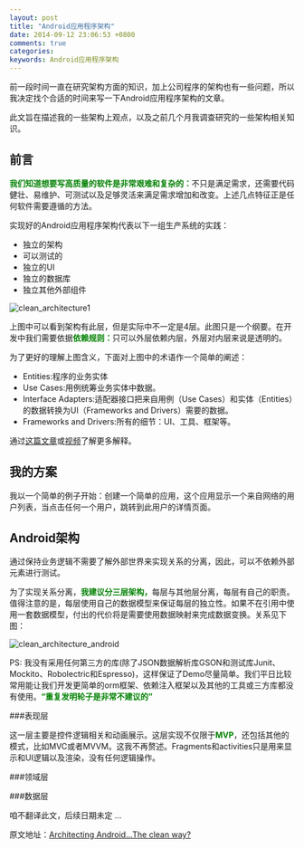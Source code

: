 ```yaml
---
layout: post
title: "Android应用程序架构"
date: 2014-09-12 23:06:53 +0800
comments: true
categories: 
keywords: Android应用程序架构
---
```


  前一段时间一直在研究架构方面的知识，加上公司程序的架构也有一些问题，所以我决定找个合适的时间来写一下Android应用程序架构的文章。

  此文旨在描述我的一些架构上观点，以及之前几个月我调查研究的一些架构相关知识。

<!--more-->

前言
----
  <font color="green"><Strong>我们知道想要写高质量的软件是非常艰难和复杂的：</Strong></font>不只是满足需求，还需要代码健壮、易维护、可测试以及足够灵活来满足需求增加和改变。上述几点特征正是任何软件需要遵循的方法。

  实现好的Android应用程序架构代表以下一组生产系统的实践：
 * 独立的架构
 * 可以测试的
 * 独立的UI
 * 独立的数据库
 * 独立其他外部组件

![clean_architecture1](/imgs/post/clean_architecture1.png)

  上图中可以看到架构有此层，但是实际中不一定是4层。此图只是一个纲要。在开发中我们需要依据<font color="green"><Strong>依赖规则：</Strong></font>只可以外层依赖内层，外层对内层来说是透明的。

  为了更好的理解上图含义，下面对上图中的术语作一个简单的阐述：
 * Entities:程序的业务实体
 * Use Cases:用例统筹业务实体中数据。
 * Interface Adapters:适配器接口把来自用例（Use Cases）和实体（Entities）的数据转换为UI（Frameworks and Drivers）需要的数据。
 * Frameworks and Drivers:所有的细节：UI、工具、框架等。


  通过[这篇文章](http://blog.8thlight.com/uncle-bob/2012/08/13/the-clean-architecture.html)或[视频](http://vimeo.com/43612849)了解更多解释。

我的方案
-------

  我以一个简单的例子开始：创建一个简单的应用，这个应用显示一个来自网络的用户列表，当点击任何一个用户，跳转到此用户的详情页面。

Android架构
-----------

  通过保持业务逻辑不需要了解外部世界来实现关系的分离，因此，可以不依赖外部元素进行测试。

  为了实现关系分离，<font color="green"><Strong>我建议分三层架构，</Strong></font>每层与其他层分离，每层有自己的职责。值得注意的是，每层使用自己的数据模型来保证每层的独立性。如果不在引用中使用一套数据模型，付出的代价将是需要使用数据映射来完成数据变换。关系见下图：

![clean_architecture_android](/imgs/post/clean_architecture_android.png)

PS: 我没有采用任何第三方的库(除了JSON数据解析库GSON和测试库Junit、Mockito、Robolectric和Espresso)，这样保证了Demo尽量简单。我们平日比较常用能让我们开发更简单的orm框架、依赖注入框架以及其他的工具或三方库都没有使用。<font color="green"><Strong>“重复发明轮子是非常不建议的”</Strong></font>
  
###表现层

  这一层主要是控件逻辑相关和动画展示。这层实现不仅限于<font color="green"><Strong>MVP</Strong></font>，还包括其他的模式，比如MVC或者MVVM。这我不再赘述。Fragments和activities只是用来显示和UI逻辑以及渲染，没有任何逻辑操作。

###领域层


###数据层

咱不翻译此文，后续日期未定 ...

  原文地址：[Architecting Android…The clean way?](http://fernandocejas.com/2014/09/03/architecting-android-the-clean-way/)




